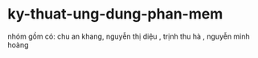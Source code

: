# ky-thuat-ung-dung-phan-mem
nhóm gồm có: chu an khang, nguyễn thị diệu , trịnh thu hà , nguyễn minh hoàng
